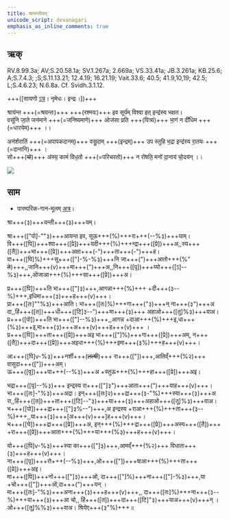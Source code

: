 ```yaml
---
title: श्रायन्तीयम्  
unicode_script: devanagari  
emphasis_as_inline_comments: true
---   
```


## ऋक्

RV.8.99.3a; AV;S.20.58.1a; SV.1.267a; 2.669a; VS.33.41a; JB.3.261a; KB.25.6; A;S.7.4.3; ;S;S.11.13.21; 12.4.19; 16.21.19; Vait.33.6; 40.5; 41.9,10,19; 42.5; L;S.4.6.23; N.6.8a. Cf. Svidh.3.1.12.

+++([सायणो [ऽत्र](https://archive.org/stream/RgVedaWithSayanasCommentaryPart3/rv_sayanabhasya_part3#page/n1039/mode/1up&sa=D&ust=1542425956252000)। नृमेधः। इन्द्रः।])+++

श्राय॑न्त +++(=श्रयन्तः)+++ +++(रश्मयः)+++ इव सूर्य॑म् विश्वा इत् इन्द्र॑स्य भक्षत।  
वसू॑नि जा॒ते जन॑माने +++(=जनिष्यमाणे)+++ ओज॑सा प्रति +++(पित्र्यं)+++ भा॒गं न दी॑धिम +++(=धारयेम)+++ ।।  

अन॑र्शरातिं +++(=अपापकदानम्)+++ वसु॒दाम् +++(इन्द्रम्)+++ उप स्तुहि भ॒द्रा इन्द्र॑स्य रा॒तयः +++(=दानानि)+++ ।  
सो+++(~~यो~~)+++ अ॑स्य॒ कामं॑ विध॒तो +++(=परिचरतो)+++ न रो॑षति॒ मनो॑ दा॒नाय॑ चो॒दय॑न् ।।

![](../../images/indra-as-maghavAn-followed-by-people-bearing-wealth-moving-towards-a-yajamAna.png)


## साम

- पारम्परिक-गान-मूलम् [अत्र](https://sanskritdocuments.org/sites/pssramanujaswamy/AASHEERVACHANA%20SAAMAANI.pdf&sa=D&ust=1542425956253000)।
<div class="audioEmbed"  caption="रामानुजार्यः 1974 (प्र+++([पो])+++ति भा+++(["]--%३)+++ इति पङ्क्तिर् लुप्ता।)" src="https://archive
.org/download/jaiminIya-sAma-gAna-paravastu-tradition-rAmAnuja/shrAyantIyam.mp3"></div>
<div class="audioEmbed"  caption="गोपालार्यः 2015  " src="https://archive
.org/download/jaiminIya-sAma-gAna-paravastu-tradition-gopAla-2015/shrAyantIyam.mp3"></div>
<div class="audioEmbed"  caption="गोपाल-विश्वासयोर् अनुवचनम् 2018 1x" src="https://archive
.org/download/jaiminIya-sAma-gAna-paravastu-tradition-anuvachanam-gopAla-vishvAsa-2018/shrAyantIyam.mp3"></div>
<div class="audioEmbed"  caption="गोपाल-विश्वासयोर् अनुवचनम् 2018 1.5x" src="https://archive
.org/download/jaiminIya-sAma-gAna-paravastu-tradition-anuvachanam-gopAla-vishvAsa-2018-150p-speed/shrAyantIyam.mp3"></div>
<div class="audioEmbed"  caption="गोपालपवनयोर् अनुवचनम् 2015 1x" src="https://archive
.org/download/jaiminIya-sAma-gAna-paravastu-tradition-anuvachanam-gopAla-pavana-2015/shrAyantIyam.mp3"></div>
<div class="audioEmbed"  caption="गोपालपवनयोर् अनुवचनम् 2015 1.5x" src="https://archive
.org/download/jaiminIya-sAma-gAna-paravastu-tradition-anuvachanam-gopAla-pavana-2015-150p-speed/shrAyantIyam.mp3"></div>

श्रा+++(३)+++यन्ती+++(३)+++यम्।  

श्रा+++(["पो]-""३)+++आयन्त इव, सूऊ+++(%)+++रा+++(--%३)+++याम्।  
वि+++([पि])+++श्वा+++([प्रे])+++यदी+++(%)+++न्द्रा+++([प्रे])+++अ,,स्य+++([तै])+++भा+++([प्रे])+++अक्षा+++(-")+++ता+++(-")+++ह।  
वा+++([पि]%)+++सू+++(["]-%-%३)+++नि जा+++(")+++आतो+++(%" ~~ते~~)+++,,जानि+++(v)+++मा+++(")+++अ,,नि+++([पृ])+++य्यो+++([ऽ]--%३)+++,ऒजाआ+++(%)+++सा+++([प्रे])+++अ।

प्र+++([पि])+++ति भा+++(["]३)+++,आगन्ना+++(%)+++ +दी+++(३--%)+++,इधिमा+++(३)+++ह+++(v)+++।  
प्रा+++([तः]""%३)+++आति। भा+++([तः]%)+++गा+++("३)+++न् ना+++(३")+++अ दा,,हिं+++([त])+++धी+++([टि]३--")+++मा+++(३)+++ अहाओ+++([तु]%३)+++वाअ।  
प्र+++([पो])+++ति भा+++(["]--%३)+++,,आगन्न +दाआ+++(%)+++इ,धा+++(%३)+++इ,मा+++(३)+++अ+++(v)+++ह+++(v)+++ ।  
प्र+++([पि])+++ता+++([प्रे])+++अइ भा+++(["]%)+++गा+++([प्रे])+++अम्, न+++([तै])+++दा+++([प्रे])+++अइधा+++(%)+++इमा+++(३%)+++ह+++(v)+++।

आ+++([पि]v-%३)+++नर्शी+++(~~लल्षी~~)+++ रा+++(["])+++,आतिव्ँ+++(%२)+++ वासुदा+++(["])+++अम्।  
ऊ+++([पृ])+++पा+++(--%३)+++अ +स्तुऊ+++(%)+++हा+++([प्रे])+++अइ।

भद्रा+++([पृ]--%३)+++ इन्द्रस्य रा+++(["]३")+++आता+++(")+++याह+++(v)+++।  
भा+++([तः]-"%३)+++अद्रा।  इन्+++([तः]२)+++द्रा+++(३-"%)+++स्या+++(३)+++अ रा,,हिं+++([त])+++ता+++([टि]--"३)+++या+++(३)+++अहाओ+++([तू]%३)+++वाअ।  
भ+++([पो])+++द्रा+++(["]३%--")+++,अ इन्द्रस्य +राआ+++(%)+++ता+++(३--%)+++,,या+++(३)+++[अ+++(v)+++]ह+++(v)+++।  
भ+++([घे])+++द्रा+++([प्रे])+++अ, इन्+++(%)+++द्रा+++([प्रे])+++अस्य+++([तै])+++ +रा+++([प्रे])+++आता+++(%)+++या+++(%३)+++ह+++(v)+++।  

यो+++([पि]v-%३)+++स्या का+++(["]३)+++,आमव्ँ+++(%२)+++ विधाता+++(३)+++ह+++(v)+++।  
ना+++([पृ])+++रो+++(--%३)+++,ओ+++(["])+++षाआ+++(%)+++ता+++([प्रे])+++अइ।  
मा+++([पि])+++नो+++(["]३)+++ओ, दा+++(["]%)+++ना+++(["]-%३)+++,या +चो+++(["])+++ऒ,दा+++(")+++यन् ।  
मा+++([तः]-"%३)+++अना+++(३)+++ह+++(v)+++,, दा+++([तः]%)+++ना+++(३--%)+++या+++(३)+++आ चो,, हिं+++([त])+++दा+++([टि]"३)+++याअ+++(v)+++न् ।  
 ओ+++([तू]%%३)+++वाअ। श्रियेए+++(३"%)+++॥